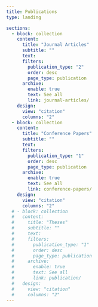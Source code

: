 ```yaml
---
title: Publications
type: landing

sections:
  - block: collection
    content:
      title: "Journal Articles"
      subtitle: ""
      text: 
      filters:
        publication_type: "2"
        order: desc
        page_type: publication
      archive:
        enable: true
        text: See all
        link: journal-articles/
    design:
      view: "citation"
      columns: "2"
  - block: collection
    content:
      title: "Conference Papers"
      subtitle: ""
      text: 
      filters:
        publication_type: "1"
        order: desc
        page_type: publication
      archive:
        enable: true
        text: See all
        link: conference-papers/
    design:
      view: "citation"
      columns: "2"
  # - block: collection
  #   content:
  #     title: "Theses"
  #     subtitle: ""
  #     text: 
  #     filters:
  #       publication_type: "1"
  #       order: desc
  #       page_type: publication
  #     archive:
  #       enable: true
  #       text: See all
  #       link: publication/
  #   design:
  #     view: "citation"
  #     columns: "2"
---
```

